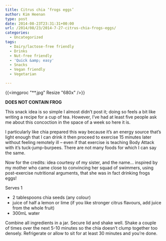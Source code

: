 ```yaml
---
title: Citrus chia ‘frogs eggs’
author: Kim Heenan
type: post
date: 2014-08-23T23:31:31+00:00
url: /2014/08/23/2014-7-27-citrus-chia-frogs-eggs/
categories:
  - Uncategorized
tags:
  - Dairy/lactose-free friendly
  - Drinks
  - Nut-free friendly
  - 'Quick &amp; easy'
  - Snacks
  - Vegan friendly
  - Vegetarian

---
```


{{<imgproc "**.jpg" Resize "680x" />}}

**DOES NOT CONTAIN FROG**

This snack idea is so simple I almost didn’t post it; doing so feels a bit like writing a recipe for a cup of tea. However, I’ve had at least five people ask me about this concoction in the space of a week so here it is.

<!--more-->

I particularly like chia prepared this way because it’s an energy source that’s light enough that I can drink it then proceed to exercise 15 minutes later without feeling remotely ill – even if that exercise is teaching Body Attack with it’s tuck-jump-burpees. There are not many foods for which I can say the same.

Now for the credits: idea courtesy of my sister, and the name… inspired by my mother who came close to convincing her squad of swimmers, using post-exercise nutritional arguments, that she was in fact drinking frogs eggs!

Serves 1

  * 2 tablespoons chia seeds (any colour)
  * juice of half a lemon or lime (if you like stronger citrus flavours, add juice from the whole fruit)
  * 300mL water

Combine all ingredients in a jar. Secure lid and shake well. Shake a couple of times over the next 5-10 minutes so the chia doesn’t clump together too densely. Refrigerate or allow to sit for at least 30 minutes and you’re done.

